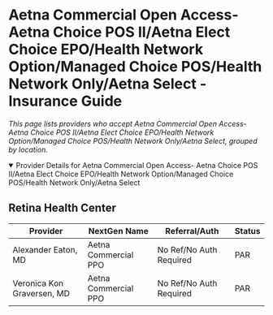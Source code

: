 # Aetna Commercial Open Access- Aetna Choice POS II/Aetna Elect Choice EPO/Health Network Option/Managed Choice POS/Health Network Only/Aetna Select - Insurance Guide

*This page lists providers who accept Aetna Commercial Open Access- Aetna Choice POS II/Aetna Elect Choice EPO/Health Network Option/Managed Choice POS/Health Network Only/Aetna Select, grouped by location.*

<details open><summary>Provider Details for Aetna Commercial Open Access- Aetna Choice POS II/Aetna Elect Choice EPO/Health Network Option/Managed Choice POS/Health Network Only/Aetna Select</summary>

## Retina Health Center

| Provider | NextGen Name | Referral/Auth | Status |
|----------|-------------|--------------|--------|
| Alexander Eaton, MD | Aetna Commercial PPO | No Ref/No Auth Required | PAR |
| Veronica Kon Graversen, MD | Aetna Commercial PPO | No Ref/No Auth Required | PAR |

</details>

